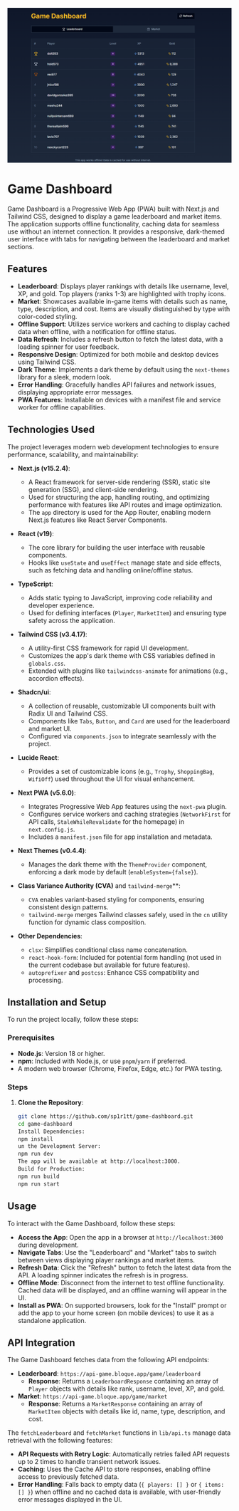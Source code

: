 ![image](https://raw.githubusercontent.com/sp1r1tt/game-dashboard/refs/heads/main/game.png)

# Game Dashboard

Game Dashboard is a Progressive Web App (PWA) built with Next.js and Tailwind CSS, designed to display a game leaderboard and market items. The application supports offline functionality, caching data for seamless use without an internet connection. It provides a responsive, dark-themed user interface with tabs for navigating between the leaderboard and market sections.

## Features

- **Leaderboard**: Displays player rankings with details like username, level, XP, and gold. Top players (ranks 1-3) are highlighted with trophy icons.
- **Market**: Showcases available in-game items with details such as name, type, description, and cost. Items are visually distinguished by type with color-coded styling.
- **Offline Support**: Utilizes service workers and caching to display cached data when offline, with a notification for offline status.
- **Data Refresh**: Includes a refresh button to fetch the latest data, with a loading spinner for user feedback.
- **Responsive Design**: Optimized for both mobile and desktop devices using Tailwind CSS.
- **Dark Theme**: Implements a dark theme by default using the `next-themes` library for a sleek, modern look.
- **Error Handling**: Gracefully handles API failures and network issues, displaying appropriate error messages.
- **PWA Features**: Installable on devices with a manifest file and service worker for offline capabilities.

## Technologies Used

The project leverages modern web development technologies to ensure performance, scalability, and maintainability:

- **Next.js (v15.2.4)**:
  - A React framework for server-side rendering (SSR), static site generation (SSG), and client-side rendering.
  - Used for structuring the app, handling routing, and optimizing performance with features like API routes and image optimization.
  - The `app` directory is used for the App Router, enabling modern Next.js features like React Server Components.

- **React (v19)**:
  - The core library for building the user interface with reusable components.
  - Hooks like `useState` and `useEffect` manage state and side effects, such as fetching data and handling online/offline status.

- **TypeScript**:
  - Adds static typing to JavaScript, improving code reliability and developer experience.
  - Used for defining interfaces (`Player`, `MarketItem`) and ensuring type safety across the application.

- **Tailwind CSS (v3.4.17)**:
  - A utility-first CSS framework for rapid UI development.
  - Customizes the app's dark theme with CSS variables defined in `globals.css`.
  - Extended with plugins like `tailwindcss-animate` for animations (e.g., accordion effects).

- **Shadcn/ui**:
  - A collection of reusable, customizable UI components built with Radix UI and Tailwind CSS.
  - Components like `Tabs`, `Button`, and `Card` are used for the leaderboard and market UI.
  - Configured via `components.json` to integrate seamlessly with the project.

- **Lucide React**:
  - Provides a set of customizable icons (e.g., `Trophy`, `ShoppingBag`, `WifiOff`) used throughout the UI for visual enhancement.

- **Next PWA (v5.6.0)**:
  - Integrates Progressive Web App features using the `next-pwa` plugin.
  - Configures service workers and caching strategies (`NetworkFirst` for API calls, `StaleWhileRevalidate` for the homepage) in `next.config.js`.
  - Includes a `manifest.json` file for app installation and metadata.

- **Next Themes (v0.4.4)**:
  - Manages the dark theme with the `ThemeProvider` component, enforcing a dark mode by default (`enableSystem={false}`).

- **Class Variance Authority (CVA)** and `tailwind-merge`**:
  - `CVA` enables variant-based styling for components, ensuring consistent design patterns.
  - `tailwind-merge` merges Tailwind classes safely, used in the `cn` utility function for dynamic class composition.

- **Other Dependencies**:
  - `clsx`: Simplifies conditional class name concatenation.
  - `react-hook-form`: Included for potential form handling (not used in the current codebase but available for future features).
  - `autoprefixer` and `postcss`: Enhance CSS compatibility and processing.


## Installation and Setup

To run the project locally, follow these steps:

### Prerequisites

- **Node.js**: Version 18 or higher.
- **npm**: Included with Node.js, or use `pnpm`/`yarn` if preferred.
- A modern web browser (Chrome, Firefox, Edge, etc.) for PWA testing.

### Steps

1. **Clone the Repository**:
   ```bash
   git clone https://github.com/sp1r1tt/game-dashboard.git
   cd game-dashboard
   Install Dependencies:
   npm install
   un the Development Server:
   npm run dev
   The app will be available at http://localhost:3000.
   Build for Production:
   npm run build
   npm run start
   
## Usage

To interact with the Game Dashboard, follow these steps:

- **Access the App**: Open the app in a browser at `http://localhost:3000` during development.
- **Navigate Tabs**: Use the "Leaderboard" and "Market" tabs to switch between views displaying player rankings and market items.
- **Refresh Data**: Click the "Refresh" button to fetch the latest data from the API. A loading spinner indicates the refresh is in progress.
- **Offline Mode**: Disconnect from the internet to test offline functionality. Cached data will be displayed, and an offline warning will appear in the UI.
- **Install as PWA**: On supported browsers, look for the "Install" prompt or add the app to your home screen (on mobile devices) to use it as a standalone application.

## API Integration

The Game Dashboard fetches data from the following API endpoints:

- **Leaderboard**: `https://api-game.bloque.app/game/leaderboard`
  - **Response**: Returns a `LeaderboardResponse` containing an array of `Player` objects with details like rank, username, level, XP, and gold.
- **Market**: `https://api-game.bloque.app/game/market`
  - **Response**: Returns a `MarketResponse` containing an array of `MarketItem` objects with details like id, name, type, description, and cost.

The `fetchLeaderboard` and `fetchMarket` functions in `lib/api.ts` manage data retrieval with the following features:

- **API Requests with Retry Logic**: Automatically retries failed API requests up to 2 times to handle transient network issues.
- **Caching**: Uses the Cache API to store responses, enabling offline access to previously fetched data.
- **Error Handling**: Falls back to empty data (`{ players: [] }` or `{ items: [] }`) when offline and no cached data is available, with user-friendly error messages displayed in the UI.
